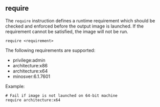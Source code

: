## require

The `require` instruction defines a runtime requirement which should be checked and enforced before the output image is launched. If the requirement cannot be satisfied, the image will not be run.

```
require <requirement>
```

The following requirements are supported:

* privilege:admin
* architecture:x86
* architecture:x64
* minosver:6.1.7601

Example:
```
# Fail if image is not launched on 64-bit machine
require architecture:x64
```
